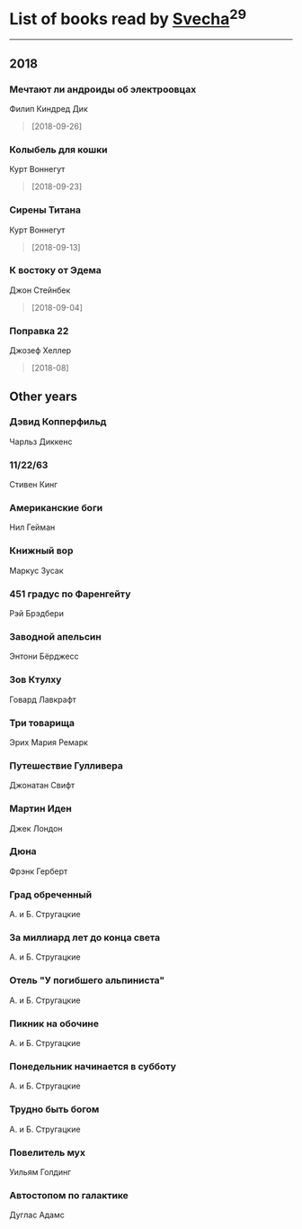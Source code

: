 # List of books read by [Svecha](http://www.knigopis.com/#/user/books?u=118041836581529110049-google)<sup>29</sup>
---

## 2018

### Мечтают ли андроиды об электроовцах
Филип Киндред Дик
> [2018-09-26] 


### Колыбель для кошки
Курт Воннегут
> [2018-09-23] 


### Сирены Титана
Курт Воннегут
> [2018-09-13] 


### К востоку от Эдема
Джон Стейнбек
> [2018-09-04] 


### Поправка 22
Джозеф Хеллер
> [2018-08] 



## Other years

### Дэвид Копперфильд
Чарльз Диккенс


### 11/22/63
Стивен Кинг


### Американские боги
Нил Гейман


### Книжный вор
Маркус Зусак


### 451 градус по Фаренгейту
Рэй Брэдбери


### Заводной апельсин
Энтони Бёрджесс


### Зов Ктулху
Говард Лавкрафт


### Три товарища
Эрих Мария Ремарк


### Путешествие Гулливера
Джонатан Свифт


### Мартин Иден
Джек Лондон


### Дюна
Фрэнк Герберт


### Град обреченный
А. и Б. Стругацкие


### За миллиард лет до конца света
А. и Б. Стругацкие


### Отель "У погибшего альпиниста"
А. и Б. Стругацкие


### Пикник на обочине
А. и Б. Стругацкие


### Понедельник начинается в субботу
А. и Б. Стругацкие


### Трудно быть богом
А. и Б. Стругацкие


### Повелитель мух
Уильям Голдинг


### Автостопом по галактике
Дуглас Адамс



